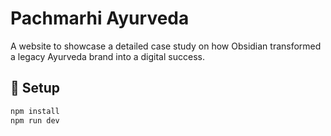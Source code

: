 # Pachmarhi Ayurveda

A website to showcase a detailed case study on how Obsidian transformed a legacy Ayurveda brand into a digital success.

## 🚀 Setup

```bash
npm install
npm run dev
